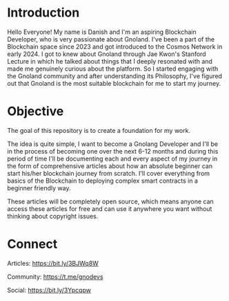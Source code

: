 # Introduction
Hello Everyone! My name is Danish and I'm an aspiring Blockchain Developer, who is very passionate about Gnoland. I've been a part of the Blockchain space since 2023 and got introduced to the Cosmos Network in early 2024. I got to knew about Gnoland through Jae Kwon's Stanford Lecture in which he talked about things that I deeply resonated with and made me genuinely curious about the platform. So I started engaging with the Gnoland community and after understanding its Philosophy, I've figured out that Gnoland is the most suitable blockchain for me to start my journey.

# Objective
The goal of this repository is to create a foundation for my work.

The idea is quite simple, I want to become a Gnolang Developer and I'll be in the process of becoming one over the next 6-12 months and during this period of time I'll be documenting each and every aspect of my journey in the form of comprehensive articles about how an absolute beginner can start his/her blockchain journey from scratch. I'll cover everything from basics of the Blockchain to deploying complex smart contracts in a beginner friendly way.

These articles will be completely open source, which means anyone can access these articles for free and can use it anywhere you want without thinking about copyright issues.

# Connect
Articles: https://bit.ly/3BJWq8W

Community: https://t.me/gnodevs

Social: https://bit.ly/3Ypcqpw


